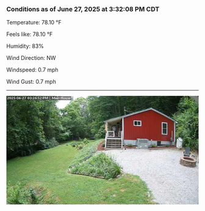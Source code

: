 ### Conditions as of June 27, 2025 at 3:32:08 PM CDT 

Temperature: 78.10 &deg;F

Feels like: 78.10 &deg;F

Humidity: 83%

Wind Direction: NW

Windspeed: 0.7 mph

Wind Gust: 0.7 mph

---

<img src="./images/latest.jpeg"/>

